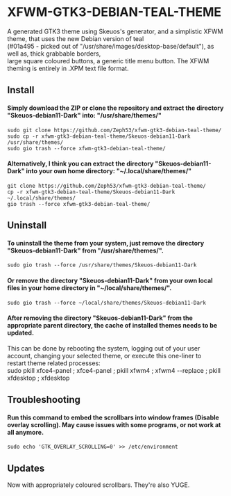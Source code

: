 # XFWM-GTK3-DEBIAN-TEAL-THEME  

A generated GTK3 theme using Skeuos's generator, and a simplistic XFWM theme, that uses the new Debian version of teal  
(#01a495 - picked out of "/usr/share/images/desktop-base/default"), as well as, thick grabbable borders,  
large square coloured buttons, a generic title menu button. The XFWM theming is entirely in .XPM text file format.  


## Install  
#### Simply download the ZIP or clone the repository and extract the directory "Skeuos-debian11-Dark" into: "/usr/share/themes/"  
    sudo git clone https://github.com/Zeph53/xfwm-gtk3-debian-teal-theme/  
    sudo cp -r xfwm-gtk3-debian-teal-theme/Skeuos-debian11-Dark /usr/share/themes/  
    sudo gio trash --force xfwm-gtk3-debian-teal-theme/  
#### Alternatively, I think you can extract the directory "Skeuos-debian11-Dark" into your own home directory: "~/.local/share/themes/"  
    git clone https://github.com/Zeph53/xfwm-gtk3-debian-teal-theme/  
    cp -r xfwm-gtk3-debian-teal-theme/Skeuos-debian11-Dark ~/.local/share/themes/  
    gio trash --force xfwm-gtk3-debian-teal-theme/  

## Uninstall  
#### To uninstall the theme from your system, just remove the directory "Skeuos-debian11-Dark" from "/usr/share/themes/".  
    sudo gio trash --force /usr/share/themes/Skeuos-debian11-Dark  
#### Or remove the directory "Skeuos-debian11-Dark" from your own local files in your home directory in "~/local/share/themes/".  
    sudo gio trash --force ~/local/share/themes/Skeuos-debian11-Dark  
#### After removing the directory "Skeuos-debian11-Dark" from the appropriate parent directory, the cache of installed themes needs to be updated.  
This can be done by rebooting the system, logging out of your user account, changing your selected theme, or execute this one-liner to  
restart theme related processes:  
    sudo pkill xfce4-panel ; xfce4-panel ; pkill xfwm4 ; xfwm4 --replace ; pkill xfdesktop ; xfdesktop


## Troubleshooting  
#### Run this command to embed the scrollbars into window frames (Disable overlay scrolling). May cause issues with some programs, or not work at all anymore.  
    sudo echo 'GTK_OVERLAY_SCROLLING=0' >> /etc/environment  


## Updates  
Now with appropriately coloured scrollbars. They're also YUGE.  
